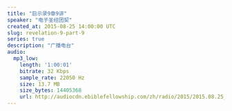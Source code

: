 ```yaml
---
title: "启示录9章9讲"
speaker: "电子圣经团契"
created_at: 2015-08-25 14:00:00 UTC
slug: revelation-9-part-9
series: true
description: "广播电台"
audio:
  mp3_low:
    length: '1:00:01'
    bitrate: 32 Kbps
    sample_rate: 22050 Hz
    size: 13.7 MB
    size_bytes: 14405368
    url: http://audiocdn.ebiblefellowship.com/zh/radio/2015/2015.08.25_EBF_-_Revelation_9_Part_9.mp3
---
```

